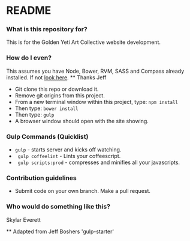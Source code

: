 # README #

### What is this repository for? ###

This is for the Golden Yeti Art Collective website development.

### How do I even?
This assumes you have Node, Bower, RVM, SASS and Compass already installed. If not [look here](https://gist.github.com/jboshers/9f870af4726f017d6c67). ** Thanks Jeff

* Git clone this repo or download it.
* Remove git origins from this project.
* From a new terminal window within this project, type: ``` npm install ```
* Then type: ``` bower install ```
* Then type: ``` gulp ```
* A browser window should open with the site showing.

### Gulp Commands (Quicklist)
* ``` gulp ``` - starts server and kicks off watching.
* ``` gulp coffeelint``` - Lints your coffeescript.
* ``` gulp scripts:prod``` - compresses and minifies all your javascripts.

### Contribution guidelines
* Submit code on your own branch. Make a pull request.

### Who would do something like this?
Skylar Everett

** Adapted from Jeff Boshers 'gulp-starter'
